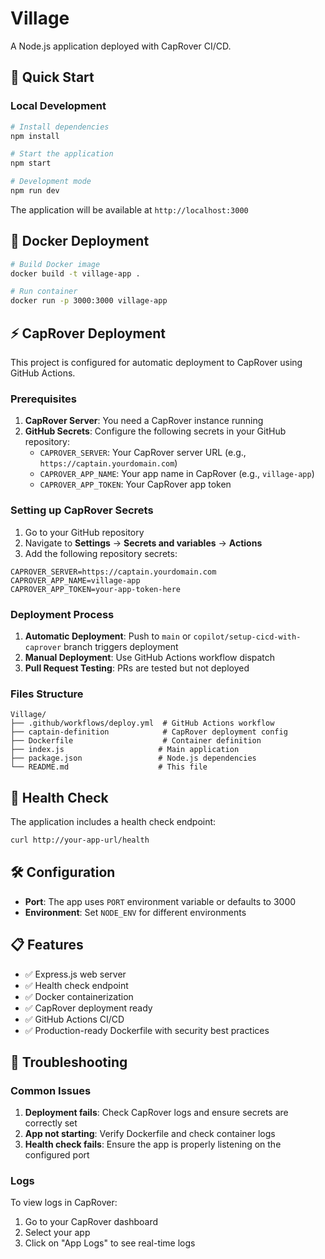 # Village

A Node.js application deployed with CapRover CI/CD.

## 🚀 Quick Start

### Local Development

```bash
# Install dependencies
npm install

# Start the application
npm start

# Development mode
npm run dev
```

The application will be available at `http://localhost:3000`

## 🐳 Docker Deployment

```bash
# Build Docker image
docker build -t village-app .

# Run container
docker run -p 3000:3000 village-app
```

## ⚡ CapRover Deployment

This project is configured for automatic deployment to CapRover using GitHub Actions.

### Prerequisites

1. **CapRover Server**: You need a CapRover instance running
2. **GitHub Secrets**: Configure the following secrets in your GitHub repository:
   - `CAPROVER_SERVER`: Your CapRover server URL (e.g., `https://captain.yourdomain.com`)
   - `CAPROVER_APP_NAME`: Your app name in CapRover (e.g., `village-app`)
   - `CAPROVER_APP_TOKEN`: Your CapRover app token

### Setting up CapRover Secrets

1. Go to your GitHub repository
2. Navigate to **Settings** → **Secrets and variables** → **Actions**
3. Add the following repository secrets:

```
CAPROVER_SERVER=https://captain.yourdomain.com
CAPROVER_APP_NAME=village-app
CAPROVER_APP_TOKEN=your-app-token-here
```

### Deployment Process

1. **Automatic Deployment**: Push to `main` or `copilot/setup-cicd-with-caprover` branch triggers deployment
2. **Manual Deployment**: Use GitHub Actions workflow dispatch
3. **Pull Request Testing**: PRs are tested but not deployed

### Files Structure

```
Village/
├── .github/workflows/deploy.yml  # GitHub Actions workflow
├── captain-definition            # CapRover deployment config
├── Dockerfile                    # Container definition
├── index.js                     # Main application
├── package.json                 # Node.js dependencies
└── README.md                    # This file
```

## 🏥 Health Check

The application includes a health check endpoint:

```bash
curl http://your-app-url/health
```

## 🛠️ Configuration

- **Port**: The app uses `PORT` environment variable or defaults to 3000
- **Environment**: Set `NODE_ENV` for different environments

## 📋 Features

- ✅ Express.js web server
- ✅ Health check endpoint
- ✅ Docker containerization
- ✅ CapRover deployment ready
- ✅ GitHub Actions CI/CD
- ✅ Production-ready Dockerfile with security best practices

## 🔧 Troubleshooting

### Common Issues

1. **Deployment fails**: Check CapRover logs and ensure secrets are correctly set
2. **App not starting**: Verify Dockerfile and check container logs
3. **Health check fails**: Ensure the app is properly listening on the configured port

### Logs

To view logs in CapRover:
1. Go to your CapRover dashboard
2. Select your app
3. Click on "App Logs" to see real-time logs
